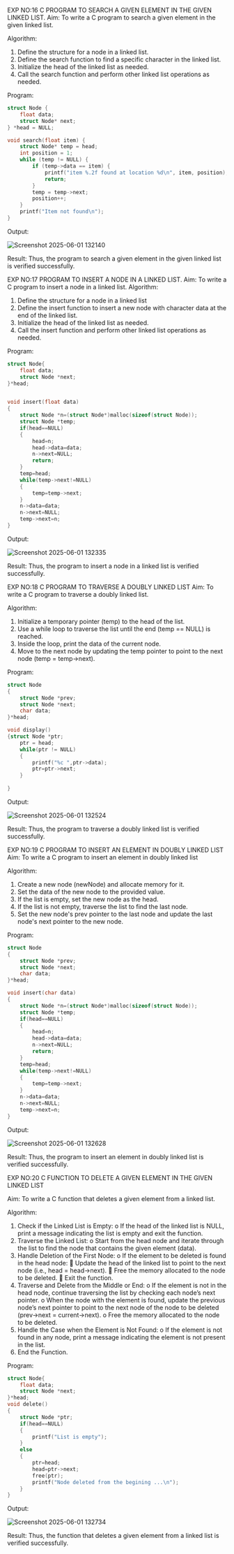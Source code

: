 EXP NO:16 C PROGRAM TO SEARCH A GIVEN ELEMENT IN THE GIVEN LINKED LIST.
Aim:
To write a C program to search a given element in the given linked list.

Algorithm:
1.	Define the structure for a node in a linked list.
2.	Define the search function to find a specific character in the linked list.
3.	Initialize the head of the linked list as needed.
4.	Call the search function and perform other linked list operations as needed.
 
Program:
```c
struct Node {
    float data;
    struct Node* next;
} *head = NULL;

void search(float item) {
    struct Node* temp = head;
    int position = 1;
    while (temp != NULL) {
        if (temp->data == item) {
            printf("item %.2f found at location %d\n", item, position);
            return;
        }
        temp = temp->next;
        position++;
    }
    printf("Item not found\n");
}

```
Output:

![Screenshot 2025-06-01 132140](https://github.com/user-attachments/assets/6138037f-0827-435d-be9e-fe0870c18e83)

Result:
Thus, the program to search a given element in the given linked list is verified successfully.


 
EXP NO:17  PROGRAM TO INSERT A NODE IN A LINKED LIST.
Aim:
To write a C program to insert a node in a linked list.
Algorithm:
1.	Define the structure for a node in a linked list
2.	Define the insert function to insert a new node with character data at the end of the linked list.
3.	Initialize the head of the linked list as needed.
4.	Call the insert function and perform other linked list operations as needed.
 
Program:
```c
struct Node{
    float data; 
    struct Node *next;
}*head;


void insert(float data)
{
    struct Node *n=(struct Node*)malloc(sizeof(struct Node));
    struct Node *temp;
    if(head==NULL)
    {
        head=n;
        head->data=data;
        n->next=NULL;
        return;
    }
    temp=head;
    while(temp->next!=NULL)
    {
        temp=temp->next;
    }
    n->data=data;
    n->next=NULL;
    temp->next=n;
}
```
Output:

![Screenshot 2025-06-01 132335](https://github.com/user-attachments/assets/899aee56-8032-47d4-88ce-2d3ef0d4a739)


 
Result:
Thus, the program to insert a node in a linked list is verified successfully.


 
EXP NO:18 C PROGRAM TO TRAVERSE A DOUBLY LINKED LIST
Aim:
To write a C program to traverse a doubly linked list.

Algorithm:
1.	Initialize a temporary pointer (temp) to the head of the list.
2.	Use a while loop to traverse the list until the end (temp == NULL) is reached.
3.	Inside the loop, print the data of the current node.
4.	Move to the next node by updating the temp pointer to point to the next node (temp = temp->next).
 
Program:
```c
struct Node
{
    struct Node *prev;
    struct Node *next;
    char data;
}*head;

void display()
{struct Node *ptr;
    ptr = head;
    while(ptr != NULL)
    {
        printf("%c ",ptr->data);
        ptr=ptr->next;
    }  
    
}
```
Output:

![Screenshot 2025-06-01 132524](https://github.com/user-attachments/assets/c1d59abc-1146-4d79-bd06-0fd7f171145a)

Result:
Thus, the program to traverse a doubly linked list is verified successfully. 



EXP NO:19 C PROGRAM TO INSERT AN ELEMENT IN DOUBLY LINKED LIST
Aim:
To write a C program to insert an element in doubly linked list

Algorithm:
1.	Create a new node (newNode) and allocate memory for it.
2.	Set the data of the new node to the provided value.
3.	If the list is empty, set the new node as the head.
4.	If the list is not empty, traverse the list to find the last node.
5.	Set the new node's prev pointer to the last node and update the last node's next pointer to the new node.
 
Program:
```c
struct Node
{
    struct Node *prev;
    struct Node *next;
    char data;
}*head;

void insert(char data)
{
    struct Node *n=(struct Node*)malloc(sizeof(struct Node));
    struct Node *temp;
    if(head==NULL)
    {
        head=n;
        head->data=data;
        n->next=NULL;
        return;
    }
    temp=head;
    while(temp->next!=NULL)
    {
        temp=temp->next;
    }
    n->data=data;
    n->next=NULL;
    temp->next=n;
}
```
Output:

![Screenshot 2025-06-01 132628](https://github.com/user-attachments/assets/c481ffe7-aee0-44c4-959e-eb9c985c7bf3)

Result:
Thus, the program to insert an element in doubly linked list is verified successfully.




EXP NO:20 C FUNCTION TO DELETE A GIVEN ELEMENT IN THE GIVEN LINKED LIST




Aim:
To write a C function that deletes a given element from a linked list.

Algorithm:
1.	Check if the Linked List is Empty:
o	If the head of the linked list is NULL, print a message indicating the list is empty and exit the function.
2.	Traverse the Linked List:
o	Start from the head node and iterate through the list to find the node that contains the given element (data).
3.	Handle Deletion of the First Node:
o	If the element to be deleted is found in the head node:
	Update the head of the linked list to point to the next node (i.e., head = head->next).
	Free the memory allocated to the node to be deleted.
	Exit the function.
4.	Traverse and Delete from the Middle or End:
o	If the element is not in the head node, continue traversing the list by checking each node’s next pointer.
o	When the node with the element is found, update the previous node’s next pointer to point to the next node of the node to be deleted (prev->next = current->next).
o	Free the memory allocated to the node to be deleted.
5.	Handle the Case when the Element is Not Found:
o	If the element is not found in any node, print a message indicating the element is not present in the list.
6.	End the Function.


Program:
```c
struct Node{
    float data; 
    struct Node *next;
}*head;
void delete()
{
    struct Node *ptr;
    if(head==NULL)
    {
        printf("List is empty");
    }
    else
    {
        ptr=head;
        head=ptr->next;
        free(ptr);
        printf("Node deleted from the begining ...\n");
    }
}
```
Output:

![Screenshot 2025-06-01 132734](https://github.com/user-attachments/assets/0edf4a12-18c3-4058-bc40-fb2be104f9e6)


Result:
Thus, the function that deletes a given element from a linked list is verified successfully.

